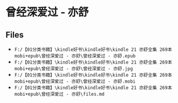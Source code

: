 # 曾经深爱过 - 亦舒

## Files

- `F:/【01分类书籍】\kindle好书\kindle好书\kindle 21 亦舒全集 269本 mobi+epub\曾经深爱过 - 亦舒\曾经深爱过 - 亦舒.epub`
- `F:/【01分类书籍】\kindle好书\kindle好书\kindle 21 亦舒全集 269本 mobi+epub\曾经深爱过 - 亦舒\曾经深爱过 - 亦舒.jpg`
- `F:/【01分类书籍】\kindle好书\kindle好书\kindle 21 亦舒全集 269本 mobi+epub\曾经深爱过 - 亦舒\曾经深爱过 - 亦舒.mobi`
- `F:/【01分类书籍】\kindle好书\kindle好书\kindle 21 亦舒全集 269本 mobi+epub\曾经深爱过 - 亦舒\files.md`
